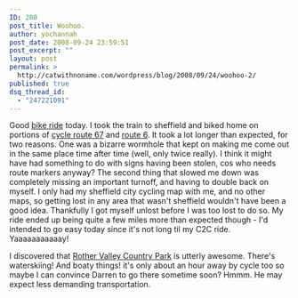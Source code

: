 ```yaml
---
ID: 200
post_title: Woohoo.
author: yochannah
post_date: 2008-09-24 23:59:51
post_excerpt: ""
layout: post
permalink: >
  http://catwithnoname.com/wordpress/blog/2008/09/24/woohoo-2/
published: true
dsq_thread_id:
  - "247221091"
---
```

Good <a href="http://trail.motionbased.com/trail/activity/6841300">bike ride</a> today. I took the train to sheffield and biked home on portions of <a href="http://www.sustrans.org.uk/default.asp?sID=1099574956906">cycle route 67</a> and <a href="http://www.sustrans.org.uk/default.asp?sID=1215165045875">route 6</a>. It took a lot longer than expected, for two reasons. One was a bizarre wormhole that kept on making me come out in the same place time after time (well, only twice really). I think it might have had something to do with signs having been stolen, cos who needs route markers anyway? The second thing that slowed me down was completely missing an important turnoff, and having to double back on myself. I only had my sheffield city cycling map with me, and no other maps, so getting lost in any area that wasn't sheffield wouldn't have been a good idea. Thankfully I got myself unlost before I was too lost to do so. My ride ended up being quite a few miles more than expected though - I'd intended to go easy today since it's not long til my C2C ride. Yaaaaaaaaaaay!

I discovered that <a href="http://www.rothervalleycountrypark.co.uk/">Rother Valley Country Park</a> is utterly awesome. There's waterskiing! And boaty things! it's only about an hour away by cycle too so maybe I can convince Darren to go there sometime soon? Hmmm. He may expect less demanding transportation.